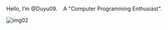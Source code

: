 Hello, I’m @Duyu09. &nbsp;&nbsp;&nbsp;A "Computer Programming Enthusiast".

![img02](https://github-readme-stats.vercel.app/api/top-langs/?username=Duyu09&langs_count=10&layout=compact&show_icons=true&count_private=false&hide=prs&text_color=fff&bg_color=000)



